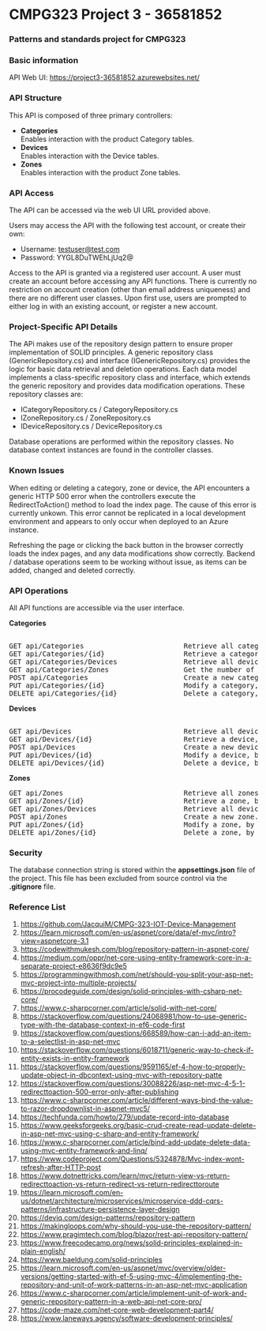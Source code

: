 # CMPG323 Project 3 - 36581852 
### Patterns and standards project for CMPG323
### Basic information 
API Web UI: https://project3-36581852.azurewebsites.net/

### API Structure 
This API is composed of three primary controllers: 

- **Categories**  
Enables interaction with the product Category tables. 
- **Devices**  
Enables interaction with the Device tables. 
- **Zones**  
Enables interaction with the product Zone tables.
 
### API Access 
The API can be accessed via the web UI URL provided above. 

Users may access the API with the following test account, or create their own:
- Username: testuser@test.com
- Password: YYGL8DuTWEhLjUq2@

Access to the API is granted via a registered user account. A user must create an account before accessing any API functions. There is currently no restriction
on account creation (other than email address uniqueness) and there are no different user classes. 
Upon first use, users are prompted to either log in with an existing account, or register a new account.

### Project-Specific API Details
The APi makes use of the repository design pattern to ensure proper implementation of SOLID principles. 
A generic repository class (GenericRepository.cs) and interface (IGenericRepository.cs) provides the logic for basic data retrieval and deletion operations.
Each data model implements a class-specific repository class and interface, which extends the generic repository and provides data modification operations.
These repository classes are:
- ICategoryRepository.cs / CategoryRepository.cs
- IZoneRepository.cs / ZoneRepository.cs
- IDeviceRepository.cs / DeviceRepository.cs

Database operations are performed within the repository classes. No database context instances are found in the controller classes.

### Known Issues
When editing or deleting a category, zone or device, the API encounters a generic HTTP 500 error when the controllers execute the RedirectToAction() method to load the index page. The cause of this error is currently unkown. This error cannot be replicated in a local development environment and appears to only occur when deployed to an Azure instance.

Refreshing the page or clicking the back button in the browser correctly loads the index pages, and any data modifications show correctly. Backend / database operations seem to be working without issue, as items can be added, changed and deleted correctly.

### API Operations 

All API functions are accessible via the user interface.

**Categories** 
<pre> 
GET api/Categories                        Retrieve all categories.
GET api/Categories/{id}                   Retrieve a category, by category ID.
GET api/Categories/Devices                Retrieve all devices within a specific category, based on category ID.
GET api/Categories/Zones                  Get the number of zones associated to a specific category, based on category ID.
POST api/Categories                       Create a new category.
PUT api/Categories/{id}                   Modify a category, by category ID.
DELETE api/Categories/{id}                Delete a category, by category ID.
</pre>

**Devices** 
<pre> 
GET api/Devices                           Retrieve all devices.
GET api/Devices/{id}                      Retrieve a device, by device ID.
POST api/Devices                          Create a new device.
PUT api/Devices/{id}                      Modify a device, by device ID.
DELETE api/Devices/{id}                   Delete a device, by device ID.
</pre>

**Zones**  
<pre>
GET api/Zones                             Retrieve all zones.
GET api/Zones/{id}                        Retrieve a zone, by zone ID.
GET api/Zones/Devices                     Retrieve all devices within a specific zone, based on zone ID.
POST api/Zones                            Create a new zone.
PUT api/Zones/{id}                        Modify a zone, by zone ID.
DELETE api/Zones/{id}                     Delete a zone, by zone ID.
</pre>

### Security
The database connection string is stored within the **appsettings.json** file of the project. This file has been excluded from source control via the **.gitignore** file.

### Reference List

1. https://github.com/JacquiM/CMPG-323-IOT-Device-Management
2. https://learn.microsoft.com/en-us/aspnet/core/data/ef-mvc/intro?view=aspnetcore-3.1
3. https://codewithmukesh.com/blog/repository-pattern-in-aspnet-core/
4. https://medium.com/oppr/net-core-using-entity-framework-core-in-a-separate-project-e8636f9dc9e5
5. https://programmingwithmosh.com/net/should-you-split-your-asp-net-mvc-project-into-multiple-projects/
6. https://procodeguide.com/design/solid-principles-with-csharp-net-core/
7. https://www.c-sharpcorner.com/article/solid-with-net-core/
8. https://stackoverflow.com/questions/24068981/how-to-use-generic-type-with-the-database-context-in-ef6-code-first
9. https://stackoverflow.com/questions/668589/how-can-i-add-an-item-to-a-selectlist-in-asp-net-mvc
10. https://stackoverflow.com/questions/6018711/generic-way-to-check-if-entity-exists-in-entity-framework
11. https://stackoverflow.com/questions/9591165/ef-4-how-to-properly-update-object-in-dbcontext-using-mvc-with-repository-patte
12. https://stackoverflow.com/questions/30088226/asp-net-mvc-4-5-1-redirecttoaction-500-error-only-after-publishing
13. https://www.c-sharpcorner.com/article/different-ways-bind-the-value-to-razor-dropdownlist-in-aspnet-mvc5/
14. https://techfunda.com/howto/279/update-record-into-database
15. https://www.geeksforgeeks.org/basic-crud-create-read-update-delete-in-asp-net-mvc-using-c-sharp-and-entity-framework/
16. https://www.c-sharpcorner.com/article/bind-add-update-delete-data-using-mvc-entity-framework-and-linq/
17. https://www.codeproject.com/Questions/5324878/Mvc-index-wont-refresh-after-HTTP-post
18. https://www.dotnettricks.com/learn/mvc/return-view-vs-return-redirecttoaction-vs-return-redirect-vs-return-redirecttoroute
19. https://learn.microsoft.com/en-us/dotnet/architecture/microservices/microservice-ddd-cqrs-patterns/infrastructure-persistence-layer-design
20. https://deviq.com/design-patterns/repository-pattern
21. https://makingloops.com/why-should-you-use-the-repository-pattern/
22. https://www.pragimtech.com/blog/blazor/rest-api-repository-pattern/
23. https://www.freecodecamp.org/news/solid-principles-explained-in-plain-english/
24. https://www.baeldung.com/solid-principles
25. https://learn.microsoft.com/en-us/aspnet/mvc/overview/older-versions/getting-started-with-ef-5-using-mvc-4/implementing-the-repository-and-unit-of-work-patterns-in-an-asp-net-mvc-application
26. https://www.c-sharpcorner.com/article/implement-unit-of-work-and-generic-repository-pattern-in-a-web-api-net-core-pro/
27. https://code-maze.com/net-core-web-development-part4/
28. https://www.laneways.agency/software-development-principles/
